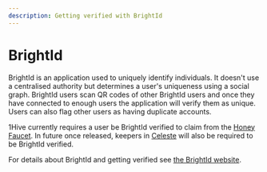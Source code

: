 ```yaml
---
description: Getting verified with BrightId
---
```


# BrightId

BrightId is an application used to uniquely identify individuals. It doesn't use a centralised authority but determines a user's uniqueness using a social graph. BrightId users scan QR codes of other BrightId users and once they have connected to enough users the application will verify them as unique. Users can also flag other users as having duplicate accounts.

1Hive currently requires a user be BrightId verified to claim from the [Honey Faucet](../projects/honey-faucet.md). In future once released, keepers in [Celeste](../projects/celeste.md) will also be required to be BrightId verified.

For details about BrightId and getting verified see [the BrightId website](https://www.brightid.org/).

